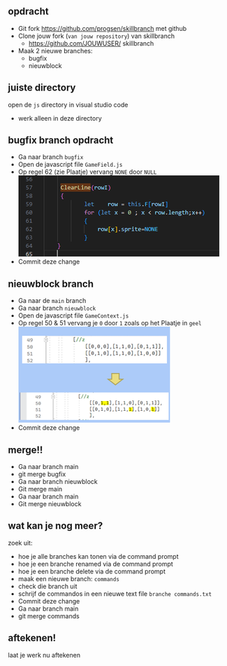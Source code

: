 ## opdracht


- Git fork https://github.com/progsen/skillbranch met github
- Clone jouw fork (`van jouw repository`) van skillbranch
    - https://github.com/JOUWUSER/ skillbranch 
- Maak 2 nieuwe branches: 
    - bugfix
    - nieuwblock

## juiste directory

open de `js` directory in visual studio code
- werk alleen in deze directory

## bugfix branch opdracht

- Ga naar branch `bugfix`
- Open de javascript file `GameField.js`
- Op regel 62 (zie Plaatje) vervang `NONE` door `NULL`
<br>![](null.png)
- Commit deze change

## nieuwblock branch

- Ga naar de `main` branch
- Ga naar branch `nieuwblock`
- Open de javascript file `GameContext.js`
- Op regel 50 & 51 vervang je `0` door `1` zoals op het Plaatje in `geel`
<br>![](block.PNG)
- Commit deze change


## merge!!

- Ga naar branch main
- git merge bugfix
- Ga naar branch nieuwblock
- Git merge main
- Ga naar branch main
- Git merge nieuwblock

## wat kan je nog meer?

zoek uit:
- hoe je alle branches kan tonen via de command prompt
- hoe je een branche renamed via de command prompt
- hoe je een branche delete via de command prompt
- maak een nieuwe branch: `commands`
- check die branch uit
- schrijf de commandos in een nieuwe text file `branche commands.txt`
- Commit deze change
- Ga naar branch main
- git merge commands

## aftekenen!

laat je werk nu aftekenen
